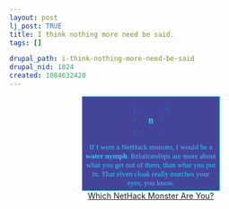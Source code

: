 ```yaml
--- 
layout: post
lj_post: TRUE
title: I think nothing more need be said.
tags: []

drupal_path: i-think-nothing-more-need-be-said
drupal_nid: 1824
created: 1084632420
---
```

<div style="width:246px; text-align:center; margin:auto; padding:0px"><div style="background-color:444499; color:#33ccff; font:small georgia, times new roman; border:1px solid #33ccff; padding:5px"><div style="font:large monospace; color:2266cc; padding:5px; line-height:140%">|.....%<BR>+..<B STYLE="color:#33ccff">n</B>./.<BR>|......</div>If I were a NetHack monster, I would be a <B>water nymph</B>. Relationships are more about what you get out of them, than what you put in. That elven cloak really matches your eyes, you know.</div><A HREF="http://kevan.org/nethack">Which NetHack Monster Are You?</a></div>
